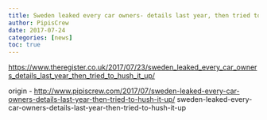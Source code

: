 ```yaml
---
title: Sweden leaked every car owners- details last year, then tried to hush it up
author: PipisCrew
date: 2017-07-24
categories: [news]
toc: true
---
```


https://www.theregister.co.uk/2017/07/23/sweden_leaked_every_car_owners_details_last_year_then_tried_to_hush_it_up/

origin - http://www.pipiscrew.com/2017/07/sweden-leaked-every-car-owners-details-last-year-then-tried-to-hush-it-up/ sweden-leaked-every-car-owners-details-last-year-then-tried-to-hush-it-up